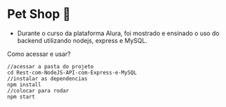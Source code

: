 # Pet Shop 🐶

- Durante o curso da plataforma Alura, foi mostrado e ensinado o uso do backend utilizando nodejs, express e MySQL.

Como acessar e usar?
```
//acessar a pasta do projeto
cd Rest-com-NodeJS-API-com-Express-e-MySQL
//instalar as dependencias
npm install 
//colocar para rodar
npm start
```
